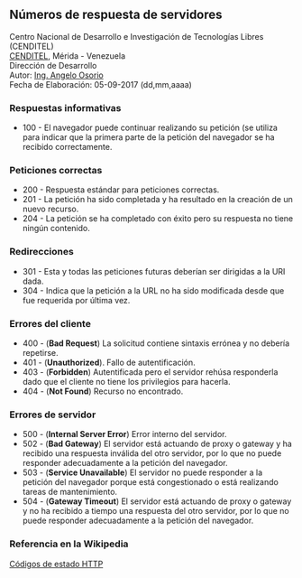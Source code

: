 ## Números de respuesta de servidores
Centro Nacional de Desarrollo e Investigación de Tecnologías Libres (CENDITEL) <br>
[CENDITEL](https://www.cenditel.gob.ve/), Mérida - Venezuela<br>
Dirección de Desarrollo<br>
Autor: [Ing. Angelo Osorio](https://twitter.com/Engel_PAIN)<br>
Fecha de Elaboración: 05-09-2017 (dd,mm,aaaa)

### Respuestas informativas
* 100 - El navegador puede continuar realizando su petición (se utiliza para indicar que la primera parte de la petición del navegador se ha recibido correctamente.

### Peticiones correctas
* 200 - Respuesta estándar para peticiones correctas.
* 201 - La petición ha sido completada y ha resultado en la creación de un nuevo recurso.
* 204 - La petición se ha completado con éxito pero su respuesta no tiene ningún contenido.

### Redirecciones
* 301 - Esta y todas las peticiones futuras deberían ser dirigidas a la URI dada.
* 304 - Indica que la petición a la URL no ha sido modificada desde que fue requerida por última vez.

### Errores del cliente
* 400 - (**Bad Request**) La solicitud contiene sintaxis errónea y no debería repetirse.
* 401 - (**Unauthorized**). Fallo de autentificación.
* 403 - (**Forbidden**) Autentificada pero el servidor rehúsa responderla dado que el cliente no tiene
los privilegios para hacerla.
* 404 - (**Not Found**) Recurso no encontrado.

### Errores de servidor
* 500 - (**Internal Server Error**) Error interno del servidor.
* 502 - (**Bad Gateway**) El servidor está actuando de proxy o gateway y ha recibido una respuesta
inválida del otro servidor, por lo que no puede responder adecuadamente a la petición del navegador.
* 503 - (**Service Unavailable**) El servidor no puede responder a la petición del navegador porque
está congestionado o está realizando tareas de mantenimiento.
* 504 - (**Gateway Timeout**) El servidor está actuando de proxy o gateway y no ha recibido a tiempo
una respuesta del otro servidor, por lo que no puede responder adecuadamente a la petición del
navegador.

### Referencia en la Wikipedia
[Códigos de estado HTTP](https://es.wikipedia.org/wiki/Anexo:C%C3%B3digos_de_estado_HTTP)